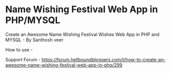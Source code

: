 # Name Wishing Festival Web App in PHP/MYSQL

Create an Awesome Name Wishing Festival Wishes Web App in PHP and MYSQL - By Santhosh veer

How to use - 

Support Forum - https://forum.hellboundbloggers.com/t/how-to-create-an-awesome-name-wishing-festival-web-app-in-php/299